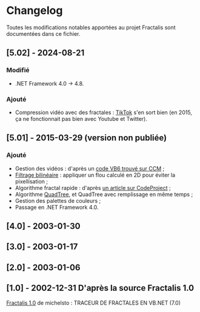 # Changelog

Toutes les modifications notables apportées au projet Fractalis sont documentées dans ce fichier.

## [5.02] - 2024-08-21
### Modifié
- .NET Framework 4.0 -> 4.8.

### Ajouté
- Compression vidéo avec des fractales : [TikTok](README.md#exemples-de-vidéos) s'en sort bien (en 2015, ça ne fonctionnait pas bien avec Youtube et Twitter).

## [5.01] - 2015-03-29 (version non publiée)
### Ajouté
- Gestion des vidéos : d'après un [code VB6 trouvé sur CCM](https://codes-sources.commentcamarche.net/source/41815-explorateur-fractale-mandelbrot-haute-definition) ;
- [Filtrage bilinéaire](https://fr.wikipedia.org/wiki/Filtrage_bilinéaire) : appliquer un flou calculé en 2D pour éviter la pixellisation ;
- Algorithme fractal rapide : d'après [un article sur CodeProject](https://www.codeproject.com/Articles/38514/The-beauty-of-fractals-A-simple-fractal-rendering "The beauty of fractals - A simple fractal rendering program done in C#") ;
- Algorithme [QuadTree](https://fr.wikipedia.org/wiki/Quadtree), et QuadTree avec remplissage en même temps ;
- Gestion des palettes de couleurs ;
- Passage en .NET Framework 4.0.

## [4.0] - 2003-01-30

## [3.0] - 2003-01-17

## [2.0] - 2003-01-06

## [1.0] - 2002-12-31 D'après la source Fractalis 1.0
[Fractalis 1.0](https://codes-sources.commentcamarche.net/source/5516) de michelsto : TRACEUR DE FRACTALES EN VB.NET (7.0)
